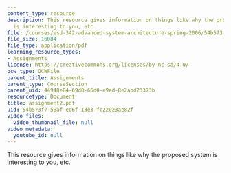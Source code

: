 ```yaml
---
content_type: resource
description: This resource gives information on things like why the proposed system
  is interesting to you, etc.
file: /courses/esd-342-advanced-system-architecture-spring-2006/54b573f758afec6f13e3fc22023ae82f_assignment2.pdf
file_size: 16084
file_type: application/pdf
learning_resource_types:
- Assignments
license: https://creativecommons.org/licenses/by-nc-sa/4.0/
ocw_type: OCWFile
parent_title: Assignments
parent_type: CourseSection
parent_uid: 44948e84-69d8-66d0-e9ed-8e2abd23373b
resourcetype: Document
title: assignment2.pdf
uid: 54b573f7-58af-ec6f-13e3-fc22023ae82f
video_files:
  video_thumbnail_file: null
video_metadata:
  youtube_id: null
---
```

This resource gives information on things like why the proposed system is interesting to you, etc.